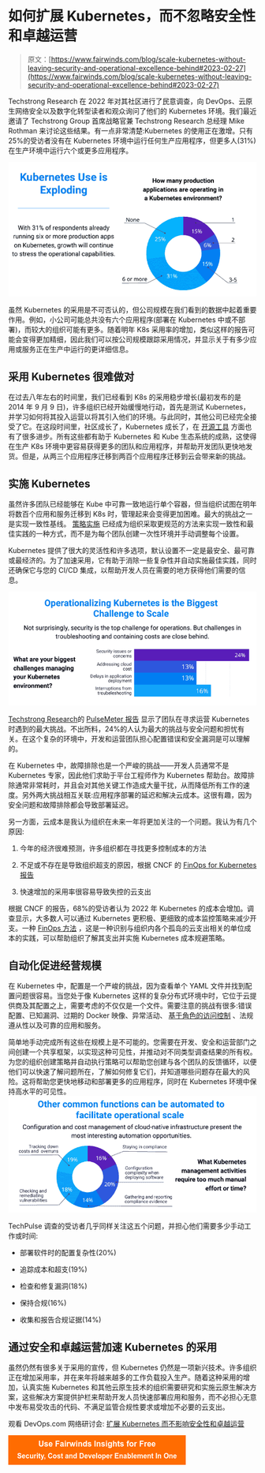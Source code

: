 # 如何扩展 Kubernetes，而不忽略安全性和卓越运营

> 原文：[https://www.fairwinds.com/blog/scale-kubernetes-without-leaving-security-and-operational-excellence-behind#2023-02-27](https://www.fairwinds.com/blog/scale-kubernetes-without-leaving-security-and-operational-excellence-behind#2023-02-27)

 Techstrong Research 在 2022 年对其社区进行了民意调查，向 DevOps、云原生网络安全以及数字化转型读者和观众询问了他们的 Kubernetes 环境。我们最近邀请了 Techstrong Group 首席战略官兼 Techstrong Research 总经理 Mike Rothman 来讨论这些结果。有一点非常清楚:Kubernetes 的使用正在激增。只有 25%的受访者没有在 Kubernetes 环境中运行任何生产应用程序，但更多人(31%)在生产环境中运行六个或更多应用程序。

![Graph titled "Kubernetes Use is Exploding" showing 31% of respondents are running 6 or more production apps on Kubernetes](img/829e8fba2bd00f4ce97bbdc806d69fb7.png)

虽然 Kubernetes 的采用是不可否认的，但公司规模在我们看到的数据中起着重要作用。例如，小公司可能总共没有六个应用程序(部署在 Kubernetes 中或不部署)，而较大的组织可能有更多。随着明年 K8s 采用率的增加，类似这样的报告可能会变得更加精细，因此我们可以按公司规模跟踪采用情况，并显示关于有多少应用或服务正在生产中运行的更详细信息。

## 采用 Kubernetes 很难做对

在过去八年左右的时间里，我们已经看到 K8s 的采用稳步增长(最初发布的[](https://en.wikipedia.org/wiki/Kubernetes)是 2014 年 9 月 9 日)，许多组织已经开始缓慢地行动，首先是测试 Kubernetes，并学习如何将其投入运营以将其引入他们的环境。与此同时，其他公司已经完全接受了它。在这段时间里，社区成长了，Kubernetes 成长了，在 [开源工具](https://www.fairwinds.com/open-source-software) 方面也有了很多进步。所有这些都有助于 Kubernetes 和 Kube 生态系统的成熟，这使得在生产 K8s 环境中更容易获得更多的团队和应用程序，并帮助开发团队更快地发货。但是，从两三个应用程序迁移到两百个应用程序迁移到云会带来新的挑战。

## 实施 Kubernetes

虽然许多团队已经能够在 Kube 中可靠一致地运行单个容器，但当组织试图在明年将数百个应用和服务迁移到 K8s 时，管理起来会变得更加困难。最大的挑战之一是实现一致性基线。 [策略实施](https://www.fairwinds.com/enforce-kubernetes-policy) 已经成为组织采取更规范的方法来实现一致性和最佳实践的一种方式，而不是为每个团队创建一次性环境并手动调整每个设置。

Kubernetes 提供了很大的灵活性和许多选项，默认设置不一定是最安全、最可靠或最经济的。为了加速采用，它有助于消除一些复杂性并自动实施最佳实践，同时还确保它与您的 CI/CD 集成，以帮助开发人员在需要的地方获得他们需要的信息。

![Graph titled "Operationalizing Kubernetes is the Biggest Challenge to Scale" - shows challenges in security, cost, application deployment, and troubleshooting](img/5794cea53f47cd77d58adf5a27cf2a28.png)

[Techstrong Research](https://techstrongresearch.com/)的 [PulseMeter 报告](https://www.fairwinds.com/scaling-kubernetes-with-compromising-reg) 显示了团队在寻求运营 Kubernetes 时遇到的最大挑战。不出所料，24%的人认为最大的挑战与安全问题和担忧有关。在这个复杂的环境中，开发和运营团队担心配置错误和安全漏洞是可以理解的。

在 Kubernetes 中，故障排除也是一个严峻的挑战——开发人员通常不是 Kubernetes 专家，因此他们求助于平台工程师作为 Kubernetes 帮助台。故障排除通常非常耗时，并且会对其他关键工作造成大量干扰，从而降低所有工作的速度。另外两大挑战相互关联:应用程序部署的延迟和解决云成本。这很有趣，因为安全问题和故障排除都会导致部署延迟。

另一方面，云成本是我认为组织在未来一年将更加关注的一个问题。我认为有几个原因:

1.  今年的经济很难预测，许多组织都在寻找更多控制成本的方法

2.  不足或不存在是导致组织超支的原因，根据 CNCF 的 [FinOps for Kubernetes 报告](https://www.cncf.io/wp-content/uploads/2021/06/FINOPS_Kubernetes_Report.pdf)

3.  快速增加的采用率很容易导致失控的云支出

根据 CNCF 的报告，68%的受访者认为 2022 年 Kubernetes 的成本会增加。调查显示，大多数人可以通过 Kubernetes 更积极、更细致的成本监控策略来减少开支。一种 [FinOps 方法](https://www.fairwinds.com/blog/how-to-implement-finops-and-increase-your-kubernetes-cost-avoidance) ，这是一种识别与组织内各个孤岛的云支出相关的单位成本的实践，可以帮助组织了解其支出并实施 Kubernetes 成本规避策略。

## 自动化促进经营规模

在 Kubernetes 中，配置是一个严峻的挑战，因为查看单个 YAML 文件并找到配置问题很容易。当您处于像 Kubernetes 这样的复杂分布式环境中时，它位于云提供商及其配置之上，需要考虑的不仅仅是一个文件。需要注意的挑战有很多:错误配置、已知漏洞、过期的 Docker 映像、异常活动、 [基于角色的访问控制](https://rbac-lookup.docs.fairwinds.com/) 、法规遵从性以及可靠的应用和服务。

简单地手动完成所有这些在规模上是不可能的。您需要在开发、安全和运营部门之间创建一个共享框架，以实现这种可见性，并推动对不同类型调查结果的所有权。为您的组织创建策略并自动执行策略可以帮助您创建与各个团队的反馈循环，以便他们可以快速了解问题所在，了解如何修复它们，并知道哪些问题存在最大的风险。这将帮助您更快地移动和部署更多的应用程序，同时在 Kubernetes 环境中保持高水平的可见性。![Graph showing Kubernetes management activities that take too much manual effort or time](img/0379407c383ba76eb0e7262a9db0dc43.png)

TechPulse 调查的受访者几乎同样关注这五个问题，并担心他们需要多少手动工作或时间:

*   部署软件时的配置复杂性(20%)

*   追踪成本和超支(19%)

*   检查和修复漏洞(18%)

*   保持合规(16%)

*   收集和报告合规证据(14%)

## 通过安全和卓越运营加速 Kubernetes 的采用

虽然仍然有很多关于采用的宣传，但 Kubernetes 仍然是一项新兴技术。许多组织正在增加采用率，并在来年将越来越多的工作负载投入生产。随着这种采用的增加，认真实施 Kubernetes 和其他云原生技术的组织需要研究和实施云原生解决方案，这些解决方案提供护栏来帮助开发人员快速部署应用和服务，而不必担心无意中发布易受攻击的代码、不满足监管合规性要求或增加不必要的云支出。

观看 DevOps.com 网络研讨会: [扩展 Kubernetes 而不影响安全性和卓越运营](https://webinars.devops.com/scaling-kubernetes-without-compromising-security-and-operational-excellence)

[![Use Fairwinds Insights for Free Security, Cost and Developer Enablement In One](img/7c86296320eb01b215d8e2755e9c5b9d.png)](https://cta-redirect.hubspot.com/cta/redirect/2184645/34aa4987-a1f9-438a-a145-d7d82d5c479a)
